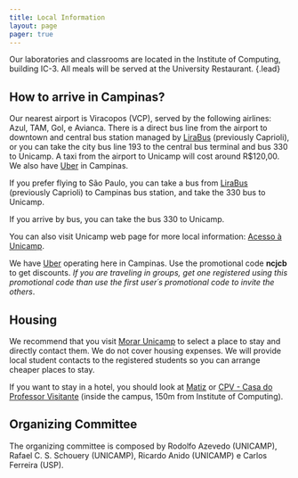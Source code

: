 ```yaml
---
title: Local Information
layout: page
pager: true
---
```


Our laboratories and classrooms are located in the Institute of Computing, building IC-3. All meals will be served at the University Restaurant.
{.lead}

## How to arrive in Campinas?

Our nearest airport is Viracopos (VCP), served by the following airlines: Azul, TAM, Gol, e Avianca. There is a direct bus line from the airport to downtown and central bus station managed by [LiraBus](http://www.lirabus.com.br) (previously Caprioli), or you can take the city bus line 193 to the central bus terminal and bus 330 to Unicamp. A taxi from the airport to Unicamp will cost around R$120,00. We also have [Uber](https://www.uber.com/invite/ncjcb) in Campinas.

If you prefer flying to São Paulo, you can take a bus from [LiraBus](http://www.lirabus.com.br) (previously Caprioli) to Campinas bus station, and take the 330 bus to Unicamp.

If you arrive by bus, you can take the bus 330 to Unicamp.

You can also visit Unicamp web page for more local information: [Acesso à Unicamp](http://www.unicamp.br/unicamp/mapas).

We have [Uber](https://www.uber.com/invite/ncjcb) operating here in Campinas. Use the promotional code **ncjcb** to get discounts. *If you are traveling in groups, get one registered using this promotional code than use the first user´s promotional code to invite the others*.

## Housing

We recommend that you visit [Morar Unicamp](http://www.morarunicamp.com.br) to select a place to stay and directly contact them. We do not cover housing expenses. We will provide local student contacts to the registered students so you can arrange cheaper places to stay.

If you want to stay in a hotel, you should look at [Matiz](http://hotelariabrasil.com.br/hoteis/matiz/hotel-matiz-barao-geraldo) or [CPV - Casa do Professor Visitante](http://www.funcamp.unicamp.br/cpv/) (inside the campus, 150m from Institute of Computing).

## Organizing Committee

The organizing committee is composed by Rodolfo Azevedo (UNICAMP), Rafael C. S. Schouery (UNICAMP), Ricardo Anido (UNICAMP) e Carlos Ferreira (USP).
